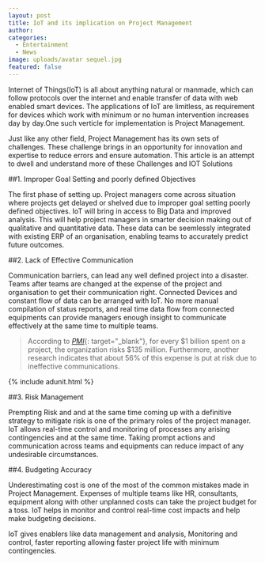 ```yaml
---
layout: post
title: IoT and its implication on Project Management
author:
categories:
  - Entertainment
  - News
image: uploads/avatar sequel.jpg
featured: false
---
```


Internet of Things(IoT) is all about anything natural or manmade, which can follow protocols over the internet and enable transfer of data with web enabled smart devices. The applications of IoT are limitless, as requirement for devices which work with minimum or no human intervention increases day by day.One such verticle for implementation is Project Management. 

Just like any other field, Project Management has its own sets of challenges. These challenge brings in an opportunity for innovation and expertise to reduce errors and ensure automation. This article is an attempt to dwell and understand more of these Challenges and IOT Solutions

##1. Improper Goal Setting and poorly defined Objectives

The first phase of setting up. Project managers come across situation where projects get delayed or shelved due to improper goal setting poorly defined objectives. IoT will bring in access to Big Data and improved analysis. This will help project managers in smarter decision making out of qualitative and quantitative data. These data can be seemlessly integrated with existing ERP of an organisation, enabling teams to accurately predict future outcomes.


##2. Lack of Effective Communication

Communication barriers, can lead any well defined project into a disaster. Teams after teams are changed at the expense of the project and organisation to get their communication right. Connected Devices and constant flow of data can be arranged with IoT. No more manual compilation of status reports, and real time data flow from connected equipments can provide managers enough insight to communicate effectively at the same time to multiple teams.

> According to [*PMI*](https://www.pmi.org/-/media/pmi/documents/public/pdf/learning/thought-leadership/pulse/the-essential-role-of-communications.pdf){: target="_blank"}, for every $1 billion spent on a project, the organization risks $135 million. Furthermore, another research indicates that about 56% of this expense is put at risk due to ineffective communications.

{% include adunit.html %}


##3. Risk Management

Prempting Risk and and at the same time coming up with a definitive strategy to mitigate risk is one of the primary roles of the project manager. IoT allows real-time control and monitoring of processes any arising contingencies and at the same time. Taking prompt actions and communication  across teams and equipments can reduce impact of any undesirable circumstances.

##4. Budgeting Accuracy

Underestimating cost is one of the most of the common mistakes made in Project Management. Expenses of multiple teams like HR, consultants, equipment along with other unplanned costs can take the project budget for a toss. IoT helps in monitor and control real-time cost impacts and help make budgeting decisions.  


IoT gives enablers like data management and analysis, Monitoring  and control, faster reporting allowing faster project life with minimum contingencies. 
